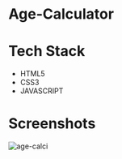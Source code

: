# Age-Calculator

# Tech Stack
* HTML5
* CSS3
* JAVASCRIPT


# Screenshots
![age-calci](https://user-images.githubusercontent.com/69195262/124580698-05ccaa80-de6e-11eb-87d3-84462576d0f2.png)
